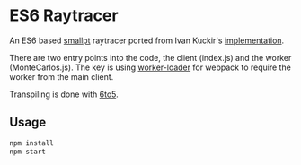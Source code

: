# ES6 Raytracer

An ES6 based [smallpt](http://www.kevinbeason.com/smallpt/) raytracer ported from Ivan Kuckir's [implementation](http://blog.ivank.net/smallpt-in-javascript.html).

There are two entry points into the code, the client (index.js) and the worker (MonteCarlos.js). The key is using [worker-loader](https://github.com/webpack/worker-loader) for webpack to require the worker from the main client. 

Transpiling is done with [6to5](http://6to5.org/).

## Usage

```sh
npm install
npm start
```

